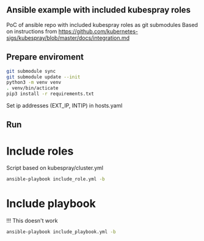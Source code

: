 ## Ansible example with included kubespray roles

PoC of ansible repo with included kubespray roles as git submodules
Based on instructions from https://github.com/kubernetes-sigs/kubespray/blob/master/docs/integration.md 

## Prepare enviroment
```sh
git submodule sync
git submodule update --init
python3 -m venv venv
. venv/bin/acticate
pip3 install -r requirements.txt
```

Set ip addresses (EXT_IP, INTIP) in hosts.yaml

## Run

# Include roles
Script based on kubespray/cluster.yml
```sh
ansible-playbook include_role.yml -b
```
# Include playbook
!!! This doesn't work

```sh
ansible-playbook include_playbook.yml -b
````
